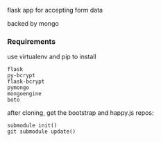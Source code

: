 flask app for accepting form data

backed by mongo


### Requirements
use virtualenv and pip to install

    flask
    py-bcrypt
    flask-bcrypt
    pymongo
    mongoengine
    boto

after cloning, get the bootstrap and happy.js repos:
    
    submodule init()
    git submodule update()

